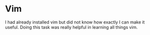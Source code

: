 # Vim

I had already installed vim but did not know how exactly I can make it useful. Doing this task was really helpful in learning all things vim. 
